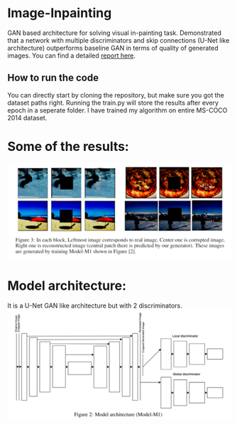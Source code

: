 # Image-Inpainting
GAN based architecture for solving visual in-painting task. Demonstrated that a network with multiple discriminators and skip connections (U-Net like architecture) outperforms baseline GAN in terms of quality of generated images. You can find a detailed <a href="https://github.com/Rajeshyd0308/Image-Inpainting/blob/main/report.pdf" target="_blank">report here</a>.
## How to run the code
You can directly start by cloning the repository, but make sure you got the dataset paths right. Running the train.py will store the results after every epoch in a seperate folder. I have trained my algorithm on entire MS-COCO 2014 dataset.

# Some of the results:
![alt text](https://github.com/Rajeshyd0308/Image-Inpainting/blob/main/images/results.PNG)
# Model architecture:
It is a U-Net GAN like architecture but with 2 discriminators.
![alt text](https://github.com/Rajeshyd0308/Image-Inpainting/blob/main/images/Capture.PNG)

